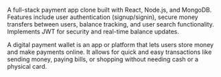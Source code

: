 A full-stack payment app clone built with React, Node.js, and MongoDB. Features include user authentication (signup/signin), secure money transfers between users, balance tracking, and user search functionality. Implements JWT for security and real-time balance updates.

A digital payment wallet is an app or platform that lets users store money and make payments online. It allows for quick and easy transactions like sending money, paying bills, or shopping without needing cash or a physical card.
